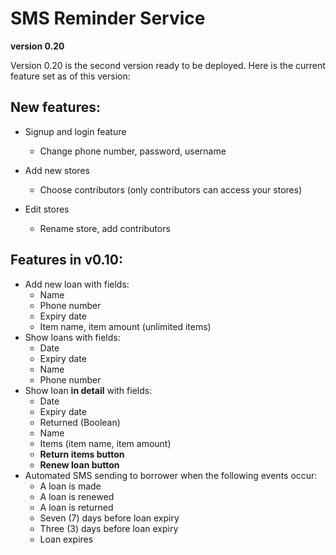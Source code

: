 # SMS Reminder Service

**version 0.20**

Version 0.20 is the second version ready to be deployed. Here is the current
feature set as of this version:


## New features:

* Signup and login feature
  * Change phone number, password, username

* Add new stores
  * Choose contributors (only contributors can access your stores)

* Edit stores
  * Rename store, add contributors

## Features in v0.10:

* Add new loan with fields:
  * Name
  * Phone number
  * Expiry date 
  * Item name, item amount (unlimited items)
* Show loans with fields:
  * Date
  * Expiry date
  * Name
  * Phone number
* Show loan **in detail** with fields:
  * Date
  * Expiry date
  * Returned (Boolean)
  * Name
  * Items (item name, item amount)
  * **Return items button**
  * **Renew loan button**
* Automated SMS sending to borrower when the following events occur:
  * A loan is made
  * A loan is renewed
  * A loan is returned
  * Seven (7) days before loan expiry
  * Three (3) days before loan expiry
  * Loan expires


